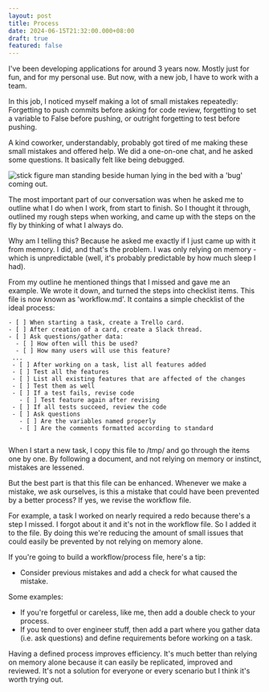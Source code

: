 ```yaml
---
layout: post
title: Process
date: 2024-06-15T21:32:00.000+08:00
draft: true
featured: false
---
```

I've been developing applications for around 3 years now. Mostly just for fun, and for my personal use. But now, with a new job, I have to work with a team.

In this job, I noticed myself making a lot of small mistakes repeatedly: Forgetting to push commits before asking for code review, forgetting to set a variable to False before pushing, or outright forgetting to test before pushing.

A kind coworker, understandably, probably got tired of me making these small mistakes and offered help. We did a one-on-one chat, and he asked some questions. It basically felt like being debugged.

![stick figure man standing beside human lying in the bed with a 'bug' coming out.](/img/uploads/human-debugging-human.jpg "Human debugging human")

The most important part of our conversation was when he asked me to outline what I do when I work, from start to finish. So I thought it through, outlined my rough steps when working, and came up with the steps on the fly by thinking of what I always do.

Why am I telling this? Because he asked me exactly if I just came up with it from memory. I did, and that's the problem. I was only relying on memory - which is unpredictable (well, it's probably predictable by how much sleep I had). 

From my outline he mentioned things that I missed and gave me an example. We wrote it down, and turned the steps into checklist items. This file is now known as 'workflow.md'. It contains a simple checklist of the ideal process:

```
- [ ] When starting a task, create a Trello card.
- [ ] After creation of a card, create a Slack thread.
- [ ] Ask questions/gather data:
  - [ ] How often will this be used?
  - [ ] How many users will use this feature?
 ...
 - [ ] After working on a task, list all features added
 - [ ] Test all the features
 - [ ] List all existing features that are affected of the changes
 - [ ] Test them as well
 - [ ] If a test fails, revise code
   - [ ] Test feature again after revising
 - [ ] If all tests succeed, review the code
 - [ ] Ask questions
   - [ ] Are the variables named properly
   - [ ] Are the comments formatted according to standard
   
```

When I start a new task, I copy this file to /tmp/ and go through the items one by one. By following a document, and not relying on memory or instinct, mistakes are lessened.

But the best part is that this file can be enhanced. Whenever we make a mistake, we ask ourselves, is this a mistake that could have been prevented by a better process? If yes, we revise the workflow file.

For example, a task I worked on nearly required a redo because there's a step I missed. I forgot about it and it's not in the workflow file. So I added it to the file. By doing this we're reducing the amount of small issues that could easily be prevented by not relying on memory alone. 

If you're going to build a workflow/process file, here's a tip:

* Consider previous mistakes and add a check for what caused the mistake. 

Some examples:

* If you're forgetful or careless, like me, then add a double check to your process. 
* If you tend to over engineer stuff, then add a part where you gather data (i.e. ask questions) and define requirements before working on a task.

Having a defined process improves efficiency. It's much better than relying on memory alone because it can easily be replicated, improved and reviewed. It's not a solution for everyone or every scenario but I think it's worth trying out.
